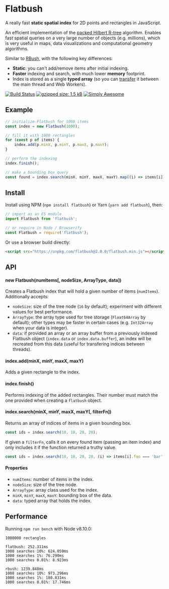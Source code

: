 # Flatbush

A really fast **static spatial index** for 2D points and rectangles in JavaScript.

An efficient implementation of the [packed Hilbert R-tree](https://en.wikipedia.org/wiki/Hilbert_R-tree#Packed_Hilbert_R-trees) algorithm. Enables fast spatial queries on a very large number of objects (e.g. millions), which is very useful in maps, data visualizations and computational geometry algorithms.

Similar to [RBush](https://github.com/mourner/rbush), with the following key differences:

- **Static**: you can't add/remove items after initial indexing.
- **Faster** indexing and search, with much lower **memory** footprint.
- Index is stored as a single **typed array** (so you can [transfer](https://developer.mozilla.org/en-US/docs/Web/API/Transferable) it between the main thread and Web Workers).

[![Build Status](https://travis-ci.org/mourner/flatbush.svg?branch=master)](https://travis-ci.org/mourner/flatbush)
[![gzipped size: 1.5 kB](https://img.shields.io/badge/gzipped%20size-1.5%20kB-brightgreen.svg)](https://unpkg.com/flatbush)
[![Simply Awesome](https://img.shields.io/badge/simply-awesome-brightgreen.svg)](https://github.com/mourner/projects)

## Example

```js
// initialize Flatbush for 1000 items
const index = new Flatbush(1000);

// fill it with 1000 rectangles
for (const p of items) {
    index.add(p.minX, p.minY, p.maxX, p.maxY);
}

// perform the indexing
index.finish();

// make a bounding box query
const found = index.search(minX, minY, maxX, maxY).map((i) => items[i]);

```

## Install

Install using NPM (`npm install flatbush`) or Yarn (`yarn add flatbush`), then:

```js
// import as an ES module
import Flatbush from 'flatbush';

// or require in Node / Browserify
const Flatbush = require('flatbush');
```

Or use a browser build directly:

```html
<script src="https://unpkg.com/flatbush@2.0.0/flatbush.min.js"></script>
```

## API

#### new Flatbush(numItems[, nodeSize, ArrayType, data])

Creates a Flatbush index that will hold a given number of items (`numItems`). Additionally accepts:

- `nodeSize`: size of the tree node (`16` by default); experiment with different values for best performance.
- `ArrayType`: the array type used for tree storage (`Float64Array` by default);
other types may be faster in certain cases (e.g. `Int32Array` when your data is integer).
- `data`: if provided an array or an array buffer from a previously indexed Flatbush object (`index.data` or `index.data.buffer`),
an index will be recreated from this data (useful for transfering indices between threads).

#### index.add(minX, minY, maxX, maxY)

Adds a given rectangle to the index.

#### index.finish()

Performs indexing of the added rectangles.
Their number must match the one provided when creating a `flatbush` object.

#### index.search(minX, minY, maxX, maxY[, filterFn])

Returns an array of indices of items in a given bounding box.

```js
const ids = index.search(10, 10, 20, 20);
```

If given a `filterFn`, calls it on every found item (passing an item index)
and only includes it if the function returned a truthy value.

```js
const ids = index.search(10, 10, 20, 20, (i) => items[i].foo === 'bar');
```

#### Properties

- `numItems`: number of items in the index.
- `nodeSize`: size of the tree node.
- `ArrayType`: array class used for the index.
- `minX`, `minY`, `maxX`, `maxY`: bounding box of the data.
- `data`: typed array that holds the index.

## Performance

Running `npm run bench` with Node v8.10.0:

```
1000000 rectangles

flatbush: 252.311ms
1000 searches 10%: 624.059ms
1000 searches 1%: 76.290ms
1000 searches 0.01%: 8.923ms

rbush: 1239.848ms
1000 searches 10%: 973.296ms
1000 searches 1%: 180.831ms
1000 searches 0.01%: 17.746ms
```
